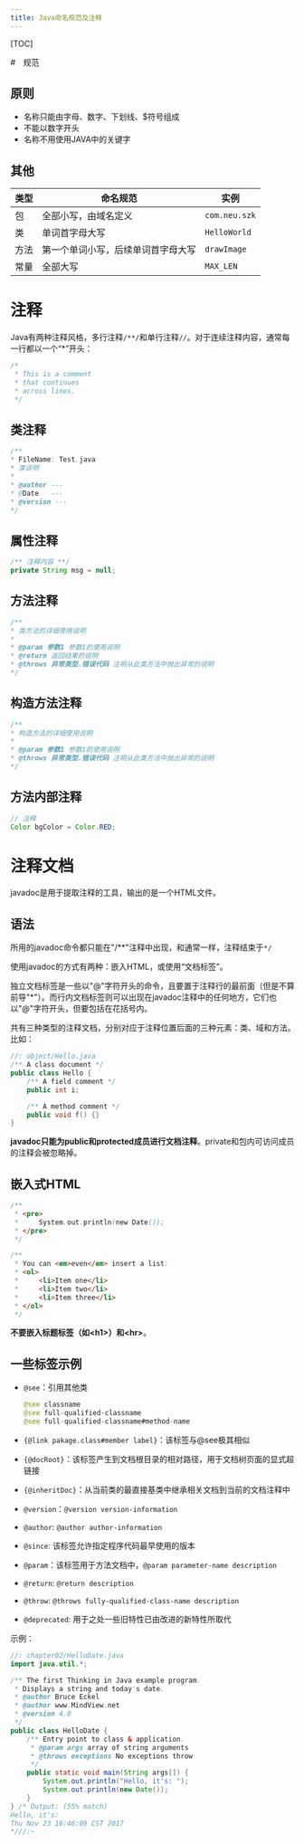 ```yaml
---
title: Java命名规范及注释
---
```


[TOC]

#　规范

## 原则

- 名称只能由字母、数字、下划线、$符号组成
- 不能以数字开头
- 名称不用使用JAVA中的关键字



## 其他

| 类型   | 命名规范              | 实例            |
| ---- | ----------------- | ------------- |
| 包    | 全部小写，由域名定义        | `com.neu.szk` |
| 类    | 单词首字母大写           | `HelloWorld`  |
| 方法   | 第一个单词小写，后续单词首字母大写 | `drawImage`   |
| 常量   | 全部大写              | `MAX_LEN`     |



# 注释

Java有两种注释风格，多行注释`/**/`和单行注释`//`。对于连续注释内容，通常每一行都以一个“*”开头：

```java
/*
 * This is a comment
 * that continues
 * across lines.
 */
```

## 类注释

```java
/**
* FileName: Test.java
* 类说明
*
* @author ---
* @Date   ---
* @version ---
*/
```

## 属性注释

```java
/** 注释内容 **/
private String msg = null;
```

## 方法注释

```java
/**
* 类方法的详细使用说明
*
* @param 参数1 参数1的使用说明
* @return 返回结果的说明
* @throws 异常类型.错误代码 注明从此类方法中抛出异常的说明
*/
```

## 构造方法注释

```java
/**
* 构造方法的详细使用说明
*
* @param 参数1 参数1的使用说明
* @throws 异常类型.错误代码 注明从此类方法中抛出异常的说明
*/
```

## 方法内部注释

```java
// 注释
Color bgColor = Color.RED;
```

# 注释文档

javadoc是用于提取注释的工具，输出的是一个HTML文件。

## 语法

所用的javadoc命令都只能在"/**"注释中出现，和通常一样，注释结束于` */ `

使用javadoc的方式有两种：嵌入HTML，或使用“文档标签”。

独立文档标签是一些以"@"字符开头的命令，且要置于注释行的最前面（但是不算前导"*"）。而行内文档标签则可以出现在javadoc注释中的任何地方，它们也以"@"字符开头，但要包括在花括号内。

共有三种类型的注释文档，分别对应于注释位置后面的三种元素：类、域和方法。比如：

```java
//: object/Hello.java
/** A class document */
public class Hello {
    /** A field comment */
    public int i;

    /** A method comment */
    public void f() {}
}
```

**javadoc只能为public和protected成员进行文档注释**。private和包内可访问成员的注释会被忽略掉。

## 嵌入式HTML

```java
/**
 * <pre>
 *     System.out.println(new Date());
 * </pre>
 */

/**
 * You can <em>even</em> insert a list:
 * <ol>
 *     <li>Item one</li>
 *     <li>Item two</li>
 *     <li>Item three</li>
 * </ol>
 */
```

**不要嵌入标题标签（如\<h1\>）和\<hr\>**。

## 一些标签示例

- `@see`：引用其他类

  ```java
  @see classname
  @see full-qualified-classname
  @see full-qualified-classname#method-name
  ```

- `{@link pakage.class#member label}`：该标签与@see极其相似

- `{@docRoot}`：该标签产生到文档根目录的相对路径，用于文档树页面的显式超链接

- `{@inheritDoc}`：从当前类的最直接基类中继承相关文档到当前的文档注释中

- `@version`：`@version version-information`

- `@author`: `@author author-information`

- `@since`: 该标签允许指定程序代码最早使用的版本

- `@param`：该标签用于方法文档中，`@param parameter-name description`

- `@return`: `@return description`

- `@throw`: `@throws fully-qualified-class-name description`

- `@deprecated`: 用于之处一些旧特性已由改进的新特性所取代

示例：

```java
//: chapter02/HelloDate.java
import java.util.*;

/** The first Thinking in Java example program.
 * Displays a string and today's date.
 * @author Bruce Eckel
 * @author www.MindView.net
 * @version 4.0
 */
public class HelloDate {
    /** Entry point to class & application.
     * @param args array of string arguments
     * @throws exceptions No exceptions throw
     */
    public static void main(String args[]) {
        System.out.println("Hello, it's: ");
        System.out.println(new Date());
    }  
} /* Output: (55% match)
Hello, it's:
Thu Nov 23 16:46:09 CST 2017
*///:~
```




